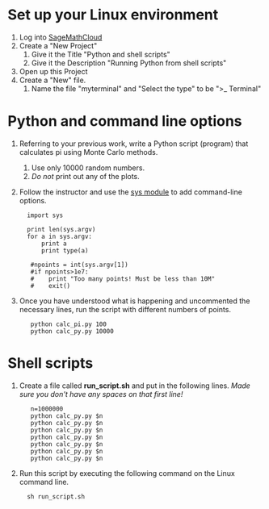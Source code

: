 # Set up your Linux environment

1. Log into [SageMathCloud](https://cloud.sagemath.com)
2. Create a "New Project"
    1. Give it the Title "Python and shell scripts"
    2. Give it the Description "Running Python from shell scripts"
3. Open up this Project
4. Create a "New" file.
    1. Name the file "myterminal" and "Select the type" to be ">_ Terminal"

# Python and command line options

1. Referring to your previous work, write a Python script (program) that calculates pi using
Monte Carlo methods.
    1. Use only 10000 random numbers. 
    2. *Do not* print out any of the plots. 
2. Follow the instructor and use the [sys module](https://docs.python.org/2/library/sys.html) to add command-line options. 

         import sys
         
         print len(sys.argv)
         for a in sys.argv:
             print a
             print type(a)
             
          #npoints = int(sys.argv[1])
          #if npoints>1e7:
          #    print "Too many points! Must be less than 10M"
          #    exit()
          
3. Once you have understood what is happening and uncommented the necessary lines, run the script
with different numbers of points. 

          python calc_pi.py 100
          python calc_py.py 10000
          

# Shell scripts

1. Create a file called **run_script.sh** and put in the following lines. *Made sure you don't have any spaces on that first line!*

          n=1000000
          python calc_py.py $n
          python calc_py.py $n
          python calc_py.py $n
          python calc_py.py $n
          python calc_py.py $n
          python calc_py.py $n
          python calc_py.py $n
  
2. Run this script by executing the following command on the Linux command line. 

         sh run_script.sh

